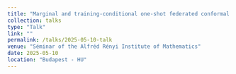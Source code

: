 ```yaml
---
title: "Marginal and training-conditional one-shot federated conformal prediction"
collection: talks
type: "Talk"
link: ""
permalink: /talks/2025-05-10-talk
venue: "Séminar of the Alfréd Rényi Institute of Mathematics"
date: 2025-05-10
location: "Budapest - HU"
---
```

